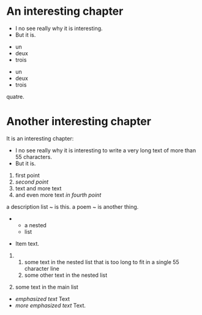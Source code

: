 An interesting chapter
======================

- I no see really why it is interesting.
- But it is.

<!-- -->

- un
- deux
- trois

<!-- -->

- un
- deux
- trois

<!-- -->

quatre.

Another interesting chapter
===========================

It is an interesting chapter:

- I no see really why it is interesting to write a very
  long text of more than 55 characters.
- But it is.

<!-- -->

1. first point
1. *second point*
1. text and more text
1. and even more text *in fourth point*

<!-- -->

a description list
  ~ is this.
a poem
  ~ is another thing.

- 
  + a nested
  + list


- Item text.

<!-- -->

1. 
   1. some text in the nested list that is too long to fit in
      a single 55 character line
   1. some other text in the nested list


1. some text in the main list

<!-- -->

- *emphasized text* Text
- *more emphasized text* Text.

<!-- -->

